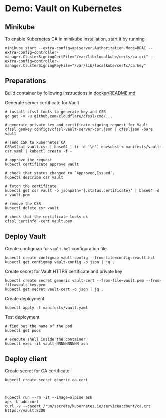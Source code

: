 # Demo: Vault on Kubernetes

## Minikube

To enable Kubernetes CA in minikube installation, start it by running

    minikube start --extra-config=apiserver.Authorization.Mode=RBAC --extra-config=controller-manager.ClusterSigningCertFile="/var/lib/localkube/certs/ca.crt" --extra-config=controller-manager.ClusterSigningKeyFile="/var/lib/localkube/certs/ca.key"


## Preparations

Build container by following instructions in [docker/README.md](docker/README.md)

Generate server certificate for Vault

    # install cfssl tools to generate key and CSR
    go get -v -u github.com/cloudflare/cfssl/cmd/...

    # generate private key and certificate signing request for Vault
    cfssl genkey configs/cfssl-vault-server-csr.json | cfssljson -bare vault

    # send CSR to kubernetes CA
    CSR=$(cat vault.csr | base64 | tr -d '\n') envsubst < manifests/vault-csr.yaml | kubectl create -f -

    # approve the request
    kubectl certificate approve vault

    # check that status changed to `Approved,Issued`.
    kubectl describe csr vault

    # fetch the certificate
    kubectl get csr vault -o jsonpath='{.status.certificate}' | base64 -d > vault.pem

    # remove the CSR
    kubectl delete csr vault

    # check that the certificate looks ok
    cfssl certinfo -cert vault.pem


## Deploy Vault

Create configmap for `vault.hcl` configuration file

    kubectl create configmap vault-config --from-file=configs/vault.hcl
    kubectl get configmap vault-config -o json | jq .


Create secret for Vault HTTPS certificate and private key

    kubectl create secret generic vault-cert --from-file=vault.pem --from-file=vault-key.pem
    kubectl get secret vault-cert -o json | jq .


Create deployment

    kubectl apply -f manifests/vault.yaml


Test deployment

    # find out the name of the pod
    kubectl get pods

    # execute shell inside the container
    kubectl exec -it vault-NNNNNNNNNN ash


## Deploy client

Create secret for CA certificate

    kubectl create secret generic ca-cert



    kubectl run --rm -it --image=alpine ash
    apk -U add curl
    curl -v --cacert /run/secrets/kubernetes.io/serviceaccount/ca.crt https://vault:8200
